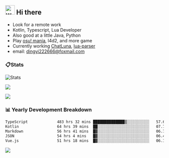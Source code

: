 ## <img alt="wave" src="https://raw.githubusercontent.com/MartinHeinz/MartinHeinz/master/wave.gif" width="30px"> Hi there

- Look for a remote work
- Kotlin, Typescript, Lua Developer
- Also good at a little Java, Python
- Play [osu! mania](https://osu.ppy.sh/users/29808669), l4d2, and more game
- Currently working [ChatLuna](https://github.com/ChatLunaLab), [lua-parser](https://github.com/dingyi222666/lua-parser)
- email: [dingyi222666@foxmail.com](mailto:dingyi222666@foxmail.com)

### 📋Stats

![Stats](https://github-readme-stats.vercel.app/api?username=dingyi222666&show_icons=true&icon_color=47A69E&title_color=47A69E&count_private=true)    

![](https://api.githubtrends.io/user/svg/dingyi222666/langs?time_range=one_year&include_private=True&loc_metric=changed&theme=classic)

![](http://github-profile-summary-cards.vercel.app/api/cards/productive-time?username=dingyi222666&theme=nord_dark&utcOffset=8)

### 📊 Yearly Development Breakdown

<!--START_SECTION:waka-->

```txt
TypeScript             483 hrs 32 mins ██████████████▒░░░░░░░░░░   57.69 %
Kotlin                 64 hrs 39 mins  ██░░░░░░░░░░░░░░░░░░░░░░░   07.71 %
Markdown               56 hrs 41 mins  █▓░░░░░░░░░░░░░░░░░░░░░░░   06.76 %
JSON                   54 hrs 4 mins   █▓░░░░░░░░░░░░░░░░░░░░░░░   06.45 %
Vue.js                 51 hrs 18 mins  █▓░░░░░░░░░░░░░░░░░░░░░░░   06.12 %
```

<!--END_SECTION:waka-->

![](https://komarev.com/ghpvc/?username=dingyi222666)
